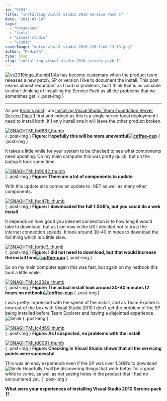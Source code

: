 ```yaml
---
id: "9893"
title: "Installing Visual Studio 2010 Service Pack 1"
date: "2011-03-10"
tags: 
  - "nwcadence"
  - "tools"
  - "visual-studio"
  - "vs2010"
coverImage: "metro-visual-studio-2010-128-link-13-13.png"
author: "MrHinsh"
type: blog
slug: "installing-visual-studio-2010-service-pack-1"
---
```


[![vs2010logo_thumb[1]](images/Installing-Visual-Studio-2010-Service-Pa_77C9-vs2010logo_thumb1_thumb-11-11.png)](http://blog.hinshelwood.com/files/2011/05/GWB-Windows-Live-Writer-Installing-Visual-Studio-2010-Service-Pa_77C9-vs2010logo_thumb1_2.png)As has become customary when the product team releases a new patch, SP or version I like to document the install. This post seams almost redundant as I had no problems, but I think that is as valuable to other thinking of installing the Service Pack as all the problems that we sometimes get.
{ .post-img }

  

* * *

As per [Brian's post](http://blogs.msdn.com/b/bharry/archive/2011/03/09/installing-all-the-new-stuff.aspx) I am [Installing Visual Studio Team Foundation Server Service Pack 1](http://blog.hinshelwood.com/archive/2011/03/10/installing-visual-studio-team-foundation-server-service-pack-1.aspx) first and indeed as this is a single server local deployment I need to install both. If I only install one it will leave the other product broken.

[![SNAGHTMLfb6887_thumb](images/Installing-Visual-Studio-2010-Service-Pa_77C9-SNAGHTMLfb6887_thumb_thumb-4-4.png)](http://blog.hinshelwood.com/files/2011/05/GWB-Windows-Live-Writer-Installing-Visual-Studio-2010-Service-Pa_77C9-SNAGHTMLfb6887_thumb_2.png)  
{ .post-img }
**Figure: Hopefully this will be more uneventful[![coffee-cup](images/Installing-Visual-Studio-2010-Service-Pa_77C9-coffee-cup_thumb_2-2-2.jpg)](http://blog.hinshelwood.com/files/2011/05/GWB-Windows-Live-Writer-Installing-Visual-Studio-2010-Service-Pa_77C9-coffee-cup_8.jpg)**
{ .post-img }

It takes a little while for your system to be checked to see what components need updating. On my main computer this was pretty quick, but on the laptop it took some time.

[![SNAGHTMLfb9042_thumb](images/Installing-Visual-Studio-2010-Service-Pa_77C9-SNAGHTMLfb9042_thumb_thumb-5-5.png)](http://blog.hinshelwood.com/files/2011/05/GWB-Windows-Live-Writer-Installing-Visual-Studio-2010-Service-Pa_77C9-SNAGHTMLfb9042_thumb_2.png)  
{ .post-img }
**Figure: There are a lot of components to update**

With this update also comes an update to .NET as well as many other components.

[![SNAGHTMLfbc47b_thumb](images/Installing-Visual-Studio-2010-Service-Pa_77C9-SNAGHTMLfbc47b_thumb_thumb-6-6.png)](http://blog.hinshelwood.com/files/2011/05/GWB-Windows-Live-Writer-Installing-Visual-Studio-2010-Service-Pa_77C9-SNAGHTMLfbc47b_thumb_2.png)  
{ .post-img }
**Figure: I downloaded the full 1.5GB’s, but you could do a web install**

It depends on how good you internet connection is to how long it would take to download, but as I am now in the US I decided not to trust the internet connection speeds. It took around 30-40 minutes to download the full thing which is a little slow.

[![SNAGHTMLfbfde3_thumb](images/Installing-Visual-Studio-2010-Service-Pa_77C9-SNAGHTMLfbfde3_thumb_thumb-7-7.png)](http://blog.hinshelwood.com/files/2011/05/GWB-Windows-Live-Writer-Installing-Visual-Studio-2010-Service-Pa_77C9-SNAGHTMLfbfde3_thumb_2.png)  
{ .post-img }
**Figure: I did not need to download, but that would increase the install time[![coffee-cup](images/Installing-Visual-Studio-2010-Service-Pa_77C9-coffee-cup_thumb-3-3.jpg)](http://blog.hinshelwood.com/files/2011/05/GWB-Windows-Live-Writer-Installing-Visual-Studio-2010-Service-Pa_77C9-coffee-cup_2.jpg)**
{ .post-img }

So on my main computer again this was fast, but again on my netbook this took a little while.

[![SNAGHTMLfc232e_thumb](images/Installing-Visual-Studio-2010-Service-Pa_77C9-SNAGHTMLfc232e_thumb_thumb-8-8.png)](http://blog.hinshelwood.com/files/2011/05/GWB-Windows-Live-Writer-Installing-Visual-Studio-2010-Service-Pa_77C9-SNAGHTMLfc232e_thumb_2.png)  
{ .post-img }
**Figure: The actual install took around 30-40 minutes (2 hours on netbook)[![coffee-cup](images/Installing-Visual-Studio-2010-Service-Pa_77C9-coffee-cup_thumb_1-1-1.jpg)](http://blog.hinshelwood.com/files/2011/05/GWB-Windows-Live-Writer-Installing-Visual-Studio-2010-Service-Pa_77C9-coffee-cup_5.jpg)**
{ .post-img }

I was pretty impressed with the speed of the install, and as Team Explore is now out of the box with Visual Studio 2010 I don’t get the problem of the SP being installed before Team Explorer and having a disjointed experience ![Smile](images/Installing-Visual-Studio-2010-Service-Pa_77C9-wlEmoticon-smile_2-12-12.png)
{ .post-img }

[![SNAGHTMLfc4d69_thumb](images/Installing-Visual-Studio-2010-Service-Pa_77C9-SNAGHTMLfc4d69_thumb_thumb-9-9.png)](http://blog.hinshelwood.com/files/2011/05/GWB-Windows-Live-Writer-Installing-Visual-Studio-2010-Service-Pa_77C9-SNAGHTMLfc4d69_thumb_2.png)  
{ .post-img }
**Figure: As I suspected, no problems with the install**

[![SNAGHTMLfd0091_thumb](images/Installing-Visual-Studio-2010-Service-Pa_77C9-SNAGHTMLfd0091_thumb_thumb-10-10.png)](http://blog.hinshelwood.com/files/2011/05/GWB-Windows-Live-Writer-Installing-Visual-Studio-2010-Service-Pa_77C9-SNAGHTMLfd0091_thumb_2.png)  
{ .post-img }
**Figure: Checking in Visual Studio shows that all the servicing points were successful**

This was an easy experience even if the SP was over 1.5GB’s to download ![Smile](images/Installing-Visual-Studio-2010-Service-Pa_77C9-wlEmoticon-smile_2-12-12.png) Hopefully I will be discovering things that work better for a good while to come, as well as not seeing holes in the product that I had no encountered yet.
{ .post-img }

**What were your experiences of installing Visual Studio 2010 Service pack 1?**


